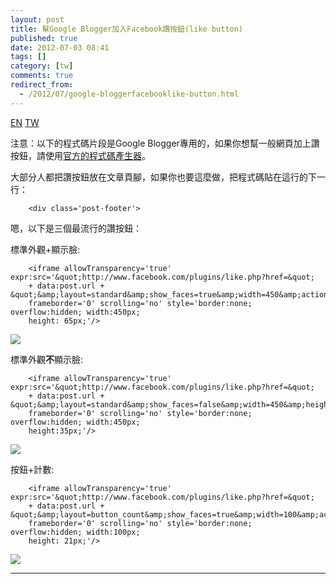 ```yaml
---
layout: post
title: 幫Google Blogger加入Facebook讚按鈕(like button)
published: true
date: 2012-07-03 08:41
tags: []
category: [tw]
comments: true
redirect_from:
  - /2012/07/google-bloggerfacebooklike-button.html
---
```


<a href="{% link _posts/2012-07-04-facebook-like-button-code-snippet-for-blogger.md %}" class="lang-btn">EN</a>
<a href="{% link _posts/2012-07-03-facebook-like-button-code-snippet-for-blogger.md %}" class="lang-btn lang-current">TW</a>

注意：以下的程式碼片段是Google Blogger專用的，如果你想幫一般網頁加上讚按鈕，請使用[官方的程式碼產生器][1]。

大部分人都把讚按鈕放在文章頁腳，如果你也要這麼做，把程式碼貼在這行的下一行：

		<div class='post-footer'>


嗯，以下是三個最流行的讚按鈕：

標準外觀+顯示臉:

		<iframe allowTransparency='true' expr:src='&quot;http://www.facebook.com/plugins/like.php?href=&quot;
		+ data:post.url + &quot;&amp;layout=standard&amp;show_faces=true&amp;width=450&amp;action=like&amp;font=verdana&amp;colorscheme=light&quot;'
		frameborder='0' scrolling='no' style='border:none; overflow:hidden; width:450px;
		height: 65px;'/>

[![][2]][3]



標準外觀**不**顯示臉:

		<iframe allowTransparency='true' expr:src='&quot;http://www.facebook.com/plugins/like.php?href=&quot;
		+ data:post.url + &quot;&amp;layout=standard&amp;show_faces=false&amp;width=450&amp;height=35&amp;action=like&amp;font=verdana&amp;colorscheme=light&quot;'
		frameborder='0' scrolling='no' style='border:none; overflow:hidden; width:450px;
		height:35px;'/>

[![][4]][4]



按鈕+計數:

		<iframe allowTransparency='true' expr:src='&quot;http://www.facebook.com/plugins/like.php?href=&quot;
		+ data:post.url + &quot;&amp;layout=button_count&amp;show_faces=true&amp;width=100&amp;action=like&amp;font=verdana&amp;colorscheme=light&quot;'
		frameborder='0' scrolling='no' style='border:none; overflow:hidden; width:100px;
		height: 21px;'/>

[![][5]][5]




----



[1]: https://developers.facebook.com/docs/reference/plugins/like/
[2]: http://3.bp.blogspot.com/-b9DumAT8kZI/T_N82tFhilI/AAAAAAAAAzE/0NrsXhAKgQI/s320/standar_face.png
[3]: http://3.bp.blogspot.com/-b9DumAT8kZI/T_N82tFhilI/AAAAAAAAAzE/0NrsXhAKgQI/s1600/standar_face.png
[4]: http://2.bp.blogspot.com/-2UZjEw2x3BI/T_N83HSewOI/AAAAAAAAAzM/Mb-riTy83Z0/s1600/standar_no_face.png
[5]: http://4.bp.blogspot.com/-UzLSA5QSPBE/T_N814CtiMI/AAAAAAAAAzA/yMetgPJ_jaI/s1600/button_count.png
